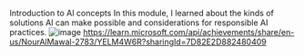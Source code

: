 Introduction to AI concepts
In this module, I learned  about the kinds of solutions AI can make possible and considerations for responsible AI practices.
![image](https://github.com/user-attachments/assets/85aa7af3-7e27-4e69-b02f-652d3bdeff45)
https://learn.microsoft.com/api/achievements/share/en-us/NourAlMawal-2783/YELM4W6R?sharingId=7D82E2D882480409


